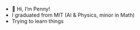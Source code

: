 - 👋 Hi, I’m Penny! 
- I graduated from MIT (AI & Physics, minor in Math)
- Trying to learn things
<!---
Pen721/Pen721 is a ✨ special ✨ repository because its `README.md` (this file) appears on your GitHub profile.
You can click the Preview link to take a look at your changes.
--->

